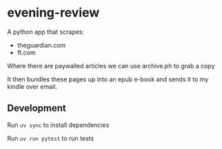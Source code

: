 # evening-review

A python app that scrapes:
  - theguardian.com
  - ft.com

Where there are paywalled articles we can use archive.ph to grab a copy

It then bundles these pages up into an epub e-book and sends it to
my kindle over email.

## Development

Run `uv sync` to install dependencies

Run `uv run pytest` to run tests
